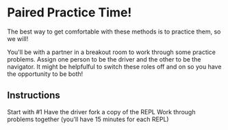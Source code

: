 # Paired Practice Time!
The best way to get comfortable with these methods is to practice them, so we will!

You'll be with a partner in a breakout room to work through some practice problems. Assign one person to be the driver and the other to be the navigator. It might be helpfulful to switch these roles off and on so you have the opportunity to be both!

## Instructions
Start with #1
Have the driver fork a copy of the REPL
Work through problems together (you'll have 15 minutes for each REPL)
